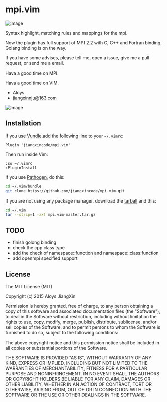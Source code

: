 # mpi.vim

![image](https://github.com/jiangxincode/mpi.vim/raw/master/screenshots/status.png)

Syntax highlight, matching rules and mappings for the mpi.

Now the plugin has full support of MPI 2.2 with C, C++ and Fortran binding, Golang binding is on the way.

If you have some advises, please tell me, open a issue, give me a pull request, or send me a email. 

Hava a good time on MPI.

Hava a good time on VIM.

+ Aloys
+ jiangxinnju@163.com
 
![image](https://github.com/jiangxincode/mpi.vim/raw/master/screenshots/mpi-vim.png)


## Installation

If you use [Vundle](https://github.com/gmarik/vundle),add the following line to your `~/.vimrc`:

```vim
Plugin 'jiangxincode/mpi.vim'
```
Then run inside Vim:

```vim
:so ~/.vimrc
:PluginInstall
```

If you use [Pathogen](https://github.com/tpope/vim-pathogen), do this:

```sh
cd ~/.vim/bundle
git clone https://github.com/jiangxincode/mpi.vim.git
```

If you are not using any package manager, download the [tarball](https://github.com/jiangxincode/mpi.vim/archive/master.tar.gz) and this:

```sh
cd ~/.vim
tar --strip=1 -zxf mpi.vim-master.tar.gz
```


## TODO

+ finish golong binding
+ check the cpp class type
+ add the check of namespace::function and namespace::class:function
+ add openmpi specified support


## License

The MIT License (MIT)

Copyright (c) 2015 Aloys JiangXin

Permission is hereby granted, free of charge, to any person obtaining a copy of this software and associated documentation files (the "Software"), to deal in the Software without restriction, including without limitation the rights to use, copy, modify, merge, publish, distribute, sublicense, and/or sell copies of the Software, and to permit persons to whom the Software is furnished to do so, subject to the following conditions:

The above copyright notice and this permission notice shall be included in all copies or substantial portions of the Software.

THE SOFTWARE IS PROVIDED "AS IS", WITHOUT WARRANTY OF ANY KIND, EXPRESS OR IMPLIED, INCLUDING BUT NOT LIMITED TO THE WARRANTIES OF MERCHANTABILITY, FITNESS FOR A PARTICULAR PURPOSE AND NONINFRINGEMENT. IN NO EVENT SHALL THE AUTHORS OR COPYRIGHT HOLDERS BE LIABLE FOR ANY CLAIM, DAMAGES OR OTHER LIABILITY, WHETHER IN AN ACTION OF CONTRACT, TORT OR OTHERWISE, ARISING FROM, OUT OF OR IN CONNECTION WITH THE SOFTWARE OR THE USE OR OTHER DEALINGS IN THE SOFTWARE.
